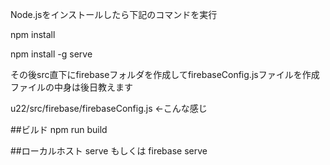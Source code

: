 Node.jsをインストールしたら下記のコマンドを実行

npm install

npm install -g serve

その後src直下にfirebaseフォルダを作成してfirebaseConfig.jsファイルを作成 ファイルの中身は後日教えます

u22/src/firebase/firebaseConfig.js <-こんな感じ


##ビルド
npm run build

##ローカルホスト
serve もしくは firebase serve
